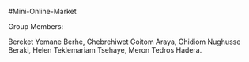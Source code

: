 #Mini-Online-Market

Group Members:

Bereket Yemane Berhe,
Ghebrehiwet Goitom Araya,
Ghidiom Nughusse Beraki,
Helen Teklemariam Tsehaye,
Meron Tedros Hadera.